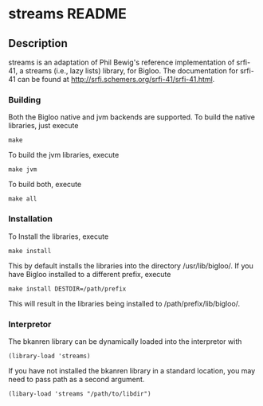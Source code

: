 # streams README

## Description

streams is an adaptation of Phil Bewig's reference implementation of srfi-41, a streams (i.e., lazy lists) library, for Bigloo. The documentation for srfi-41 can be found at <http://srfi.schemers.org/srfi-41/srfi-41.html>.

### Building

Both the Bigloo native and jvm backends are supported. To build the native libraries, just execute

    make

To build the jvm libraries, execute

	make jvm

To build both, execute

	make all


### Installation

To Install the libraries, execute

	make install

This by default installs the libraries into the directory /usr/lib/bigloo/<bigloo-version>. If you have Bigloo installed to a different prefix, execute

	make install DESTDIR=/path/prefix

This will result in the libraries being installed to /path/prefix/lib/bigloo/<bigloo-version>.

### Interpretor

The bkanren library can be dynamically loaded into the interpretor with

	(library-load 'streams)

If you have not installed the bkanren library in a standard location, you may need to pass path as a second argument.

	(libary-load 'streams "/path/to/libdir")

